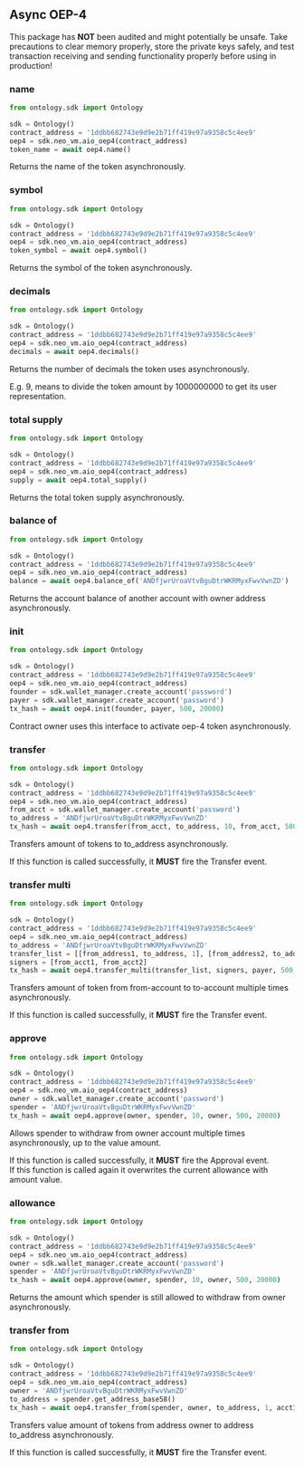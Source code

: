## Async OEP-4

<aside class="warning">
This package has <strong>NOT</strong> been audited and might potentially be unsafe. Take precautions to clear memory properly, store the private keys safely, and test transaction receiving and sending functionality properly before using in production!
</aside>

### name

```python
from ontology.sdk import Ontology

sdk = Ontology()
contract_address = '1ddbb682743e9d9e2b71ff419e97a9358c5c4ee9'
oep4 = sdk.neo_vm.aio_oep4(contract_address)
token_name = await oep4.name()
```

Returns the name of the token asynchronously.

### symbol

```python
from ontology.sdk import Ontology

sdk = Ontology()
contract_address = '1ddbb682743e9d9e2b71ff419e97a9358c5c4ee9'
oep4 = sdk.neo_vm.aio_oep4(contract_address)
token_symbol = await oep4.symbol()
```

Returns the symbol of the token asynchronously.

### decimals

```python
from ontology.sdk import Ontology

sdk = Ontology()
contract_address = '1ddbb682743e9d9e2b71ff419e97a9358c5c4ee9'
oep4 = sdk.neo_vm.aio_oep4(contract_address)
decimals = await oep4.decimals()
```

Returns the number of decimals the token uses asynchronously.

<aside class="success">
E.g. 9, means to divide the token amount by 1000000000 to get its user representation.
</aside>

### total supply

```python
from ontology.sdk import Ontology

sdk = Ontology()
contract_address = '1ddbb682743e9d9e2b71ff419e97a9358c5c4ee9'
oep4 = sdk.neo_vm.aio_oep4(contract_address)
supply = await oep4.total_supply()
```

Returns the total token supply asynchronously.

### balance of

```python
from ontology.sdk import Ontology

sdk = Ontology()
contract_address = '1ddbb682743e9d9e2b71ff419e97a9358c5c4ee9'
oep4 = sdk.neo_vm.aio_oep4(contract_address)
balance = await oep4.balance_of('ANDfjwrUroaVtvBguDtrWKRMyxFwvVwnZD')
```

Returns the account balance of another account with owner address asynchronously.

### init

```python
from ontology.sdk import Ontology

sdk = Ontology()
contract_address = '1ddbb682743e9d9e2b71ff419e97a9358c5c4ee9'
oep4 = sdk.neo_vm.aio_oep4(contract_address)
founder = sdk.wallet_manager.create_account('password')
payer = sdk.wallet_manager.create_account('password')
tx_hash = await oep4.init(founder, payer, 500, 20000)
```

Contract owner uses this interface to activate oep-4 token asynchronously.

### transfer

```python
from ontology.sdk import Ontology

sdk = Ontology()
contract_address = '1ddbb682743e9d9e2b71ff419e97a9358c5c4ee9'
oep4 = sdk.neo_vm.aio_oep4(contract_address)
from_acct = sdk.wallet_manager.create_account('password')
to_address = 'ANDfjwrUroaVtvBguDtrWKRMyxFwvVwnZD'
tx_hash = await oep4.transfer(from_acct, to_address, 10, from_acct, 500, 20000)
```

Transfers amount of tokens to to_address asynchronously.

<aside class="success">
If this function is called successfully, it  <strong>MUST</strong> fire the Transfer event.
</aside>

### transfer multi

```python
from ontology.sdk import Ontology

sdk = Ontology()
contract_address = '1ddbb682743e9d9e2b71ff419e97a9358c5c4ee9'
oep4 = sdk.neo_vm.aio_oep4(contract_address)
to_address = 'ANDfjwrUroaVtvBguDtrWKRMyxFwvVwnZD'
transfer_list = [[from_address1, to_address, 1], [from_address2, to_address, 1]]
signers = [from_acct1, from_acct2]
tx_hash = await oep4.transfer_multi(transfer_list, signers, payer, 500, 20000)
```

Transfers amount of token from from-account to to-account multiple times asynchronously.

<aside class="success">
If this function is called successfully, it  <strong>MUST</strong> fire the Transfer event.
</aside>

### approve

```python
from ontology.sdk import Ontology

sdk = Ontology()
contract_address = '1ddbb682743e9d9e2b71ff419e97a9358c5c4ee9'
oep4 = sdk.neo_vm.aio_oep4(contract_address)
owner = sdk.wallet_manager.create_account('password')
spender = 'ANDfjwrUroaVtvBguDtrWKRMyxFwvVwnZD'
tx_hash = await oep4.approve(owner, spender, 10, owner, 500, 20000)
```

Allows spender to withdraw from owner account multiple times asynchronously, up to the value amount.

<aside class="success">
If this function is called successfully, it  <strong>MUST</strong> fire the Approval event.
</aside>

<aside class="notice">
If this function is called again it overwrites the current allowance with amount value.
</aside>

### allowance

```python
from ontology.sdk import Ontology

sdk = Ontology()
contract_address = '1ddbb682743e9d9e2b71ff419e97a9358c5c4ee9'
oep4 = sdk.neo_vm.aio_oep4(contract_address)
owner = sdk.wallet_manager.create_account('password')
spender = 'ANDfjwrUroaVtvBguDtrWKRMyxFwvVwnZD'
tx_hash = await oep4.approve(owner, spender, 10, owner, 500, 20000)
```

Returns the amount which spender is still allowed to withdraw from owner asynchronously.

### transfer from

```python
from ontology.sdk import Ontology

sdk = Ontology()
contract_address = '1ddbb682743e9d9e2b71ff419e97a9358c5c4ee9'
oep4 = sdk.neo_vm.aio_oep4(contract_address)
owner = 'ANDfjwrUroaVtvBguDtrWKRMyxFwvVwnZD'
to_address = spender.get_address_base58()
tx_hash = await oep4.transfer_from(spender, owner, to_address, 1, acct1, 500, 20000)
```

Transfers value amount of tokens from address owner to address to_address asynchronously.

<aside class="success">
If this function is called successfully, it  <strong>MUST</strong> fire the Transfer event.
</aside>
